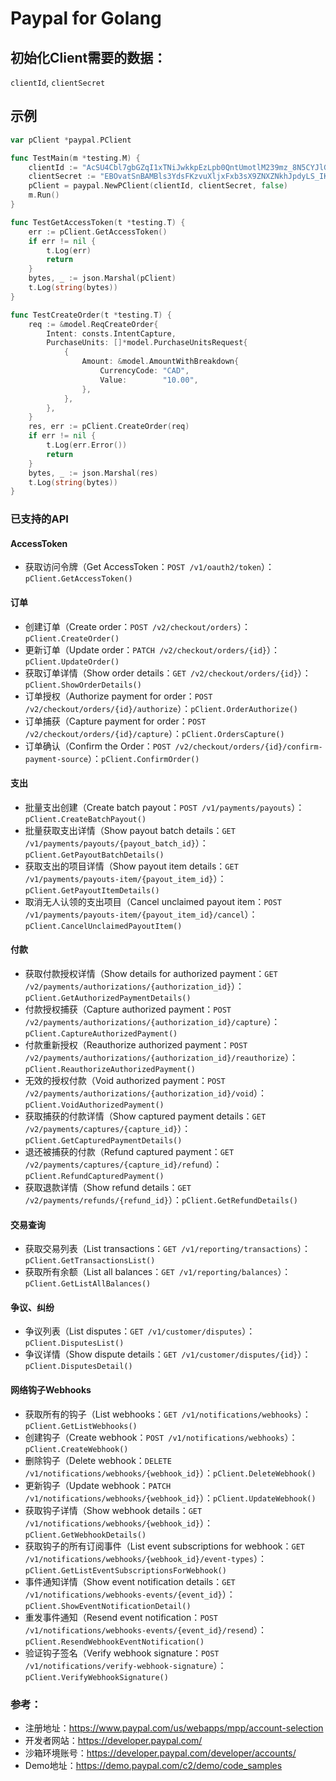# Paypal for Golang

## 初始化Client需要的数据：
`clientId`, `clientSecret`

## 示例
```go
var pClient *paypal.PClient

func TestMain(m *testing.M) {
	clientId := "AcSU4Cbl7gbGZqI1xTNiJwkkpEzLpb0QntUmotlM239mz_8N5CYJlGfbByidGWXuoo6lDI06hgGfpyy5"
	clientSecret := "EBOvatSnBAMBls3YdsFKzvuXljxFxb3sX9ZNXZNkhJpdyLS_IKIbVV3Xkh04JAmDE2meJfeMO4ZMnRPS"
	pClient = paypal.NewPClient(clientId, clientSecret, false)
	m.Run()
}

func TestGetAccessToken(t *testing.T) {
    err := pClient.GetAccessToken()
    if err != nil {
        t.Log(err)
        return
    }
    bytes, _ := json.Marshal(pClient)
    t.Log(string(bytes))
}

func TestCreateOrder(t *testing.T) {
    req := &model.ReqCreateOrder{
        Intent: consts.IntentCapture,
        PurchaseUnits: []*model.PurchaseUnitsRequest{
            {
                Amount: &model.AmountWithBreakdown{
                    CurrencyCode: "CAD",
                    Value:        "10.00",
                },
            },
        },
    }
    res, err := pClient.CreateOrder(req)
    if err != nil {
        t.Log(err.Error())
        return
    }
    bytes, _ := json.Marshal(res)
    t.Log(string(bytes))
}
```

### 已支持的API

#### AccessToken
* 获取访问令牌（Get AccessToken：`POST /v1/oauth2/token`）：`pClient.GetAccessToken()`

#### 订单
* 创建订单（Create order：`POST /v2/checkout/orders`）：`pClient.CreateOrder()`
* 更新订单（Update order：`PATCH /v2/checkout/orders/{id}`）：`pClient.UpdateOrder()`
* 获取订单详情（Show order details：`GET /v2/checkout/orders/{id}`）：`pClient.ShowOrderDetails()`
* 订单授权（Authorize payment for order：`POST /v2/checkout/orders/{id}/authorize`）：`pClient.OrderAuthorize()`
* 订单捕获（Capture payment for order：`POST /v2/checkout/orders/{id}/capture`）：`pClient.OrdersCapture()`
* 订单确认（Confirm the Order：`POST /v2/checkout/orders/{id}/confirm-payment-source`）：`pClient.ConfirmOrder()`

#### 支出
* 批量支出创建（Create batch payout：`POST /v1/payments/payouts`）：`pClient.CreateBatchPayout()`
* 批量获取支出详情（Show payout batch details：`GET /v1/payments/payouts/{payout_batch_id}`）：`pClient.GetPayoutBatchDetails()`
* 获取支出的项目详情（Show payout item details：`GET /v1/payments/payouts-item/{payout_item_id}`）：`pClient.GetPayoutItemDetails()`
* 取消无人认领的支出项目（Cancel unclaimed payout item：`POST /v1/payments/payouts-item/{payout_item_id}/cancel`）：`pClient.CancelUnclaimedPayoutItem()`

#### 付款
* 获取付款授权详情（Show details for authorized payment：`GET /v2/payments/authorizations/{authorization_id}`）：`pClient.GetAuthorizedPaymentDetails()`
* 付款授权捕获（Capture authorized payment：`POST /v2/payments/authorizations/{authorization_id}/capture`）：`pClient.CaptureAuthorizedPayment()`
* 付款重新授权（Reauthorize authorized payment：`POST /v2/payments/authorizations/{authorization_id}/reauthorize`）：`pClient.ReauthorizeAuthorizedPayment()`
* 无效的授权付款（Void authorized payment：`POST /v2/payments/authorizations/{authorization_id}/void`）：`pClient.VoidAuthorizedPayment()`
* 获取捕获的付款详情（Show captured payment details：`GET /v2/payments/captures/{capture_id}`）：`pClient.GetCapturedPaymentDetails()`
* 退还被捕获的付款（Refund captured payment：`GET /v2/payments/captures/{capture_id}/refund`）：`pClient.RefundCapturedPayment()`
* 获取退款详情（Show refund details：`GET /v2/payments/refunds/{refund_id}`）：`pClient.GetRefundDetails()`

#### 交易查询
* 获取交易列表（List transactions：`GET /v1/reporting/transactions`）：`pClient.GetTransactionsList()`
* 获取所有余额（List all balances：`GET /v1/reporting/balances`）：`pClient.GetListAllBalances()`

#### 争议、纠纷
* 争议列表（List disputes：`GET /v1/customer/disputes`）：`pClient.DisputesList()`
* 争议详情（Show dispute details：`GET /v1/customer/disputes/{id}`）：`pClient.DisputesDetail()`

#### 网络钩子Webhooks
* 获取所有的钩子（List webhooks：`GET /v1/notifications/webhooks`）：`pClient.GetListWebhooks()`
* 创建钩子（Create webhook：`POST /v1/notifications/webhooks`）：`pClient.CreateWebhook()`
* 删除钩子（Delete webhook：`DELETE /v1/notifications/webhooks/{webhook_id}`）：`pClient.DeleteWebhook()`
* 更新钩子（Update webhook：`PATCH /v1/notifications/webhooks/{webhook_id}`）：`pClient.UpdateWebhook()`
* 获取钩子详情（Show webhook details：`GET /v1/notifications/webhooks/{webhook_id}`）：`pClient.GetWebhookDetails()`
* 获取钩子的所有订阅事件（List event subscriptions for webhook：`GET /v1/notifications/webhooks/{webhook_id}/event-types`）：`pClient.GetListEventSubscriptionsForWebhook()`
* 事件通知详情（Show event notification details：`GET /v1/notifications/webhooks-events/{event_id}`）：`pClient.ShowEventNotificationDetail()`
* 重发事件通知（Resend event notification：`POST /v1/notifications/webhooks-events/{event_id}/resend`）：`pClient.ResendWebhookEventNotification()`
* 验证钩子签名（Verify webhook signature：`POST /v1/notifications/verify-webhook-signature`）： `pClient.VerifyWebhookSignature()`


### 参考：
* 注册地址：https://www.paypal.com/us/webapps/mpp/account-selection
* 开发者网站：https://developer.paypal.com/
* 沙箱环境账号：https://developer.paypal.com/developer/accounts/  
* Demo地址：https://demo.paypal.com/c2/demo/code_samples